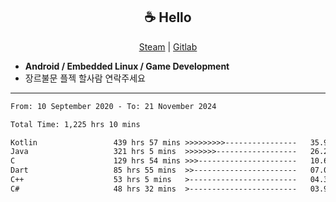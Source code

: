 <h2 align="center"> ☕ Hello </h2>

<p align="center">
  <a href="https://steamcommunity.com/id/Niforances/">Steam</a> |
  <a href="https://gitlab.com/niforances">Gitlab</a>
</p>

 - **Android / Embedded Linux / Game Development**
 - 장르불문 플젝 할사람 연락주세요

------

<!--START_SECTION:waka-->

```txt
From: 10 September 2020 - To: 21 November 2024

Total Time: 1,225 hrs 10 mins

Kotlin                 439 hrs 57 mins >>>>>>>>>----------------   35.91 %
Java                   321 hrs 5 mins  >>>>>>>------------------   26.21 %
C                      129 hrs 54 mins >>>----------------------   10.60 %
Dart                   85 hrs 55 mins  >>-----------------------   07.01 %
C++                    53 hrs 5 mins   >------------------------   04.33 %
C#                     48 hrs 32 mins  >------------------------   03.96 %
```

<!--END_SECTION:waka-->
